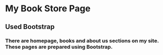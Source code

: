 # My Book Store Page

## Used Bootstrap

### There are homepage, books and about us sections on my site. These pages are prepared using Bootstrap.